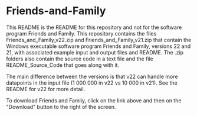 # Friends-and-Family
This README is the README for this repository and not for the software program Friends and Family.
This repository contains the files Friends_and_Family_v22.zip and Friends_and_Family_v21.zip that contain the Windows executable software program Friends and Family, versions 22 and 21, with associated example input and output files and README. The .zip folders also contain the source code in a text file and the file README_Source_Code that goes along with it.

The main difference between the versions is that v22 can handle more datapoints in the input file (1 000 000 in v22 vs 10 000 in v21). See the README for v22 for more detail.

To download Friends and Family, click on the link above and then on the "Download" button to the right of the screen.
